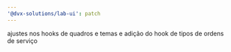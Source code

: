 ```yaml
---
'@dvx-solutions/lab-ui': patch
---
```


ajustes nos hooks de quadros e temas e adição do hook de tipos de ordens de serviço

